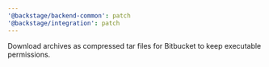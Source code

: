 ```yaml
---
'@backstage/backend-common': patch
'@backstage/integration': patch
---
```


Download archives as compressed tar files for Bitbucket to keep executable permissions.

